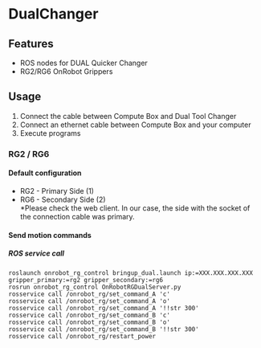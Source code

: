 # DualChanger

## Features

- ROS nodes for DUAL Quicker Changer  
- RG2/RG6 OnRobot Grippers 

## Usage

1. Connect the cable between Compute Box and Dual Tool Changer
2. Connect an ethernet cable between Compute Box and your computer
3. Execute programs

### RG2 / RG6
#### Default configuration  
- RG2 - Primary Side   (1)  
- RG6 - Secondary Side (2)  
*Please check the web client. In our case, the side with the socket of the connection cable was primary.

#### Send motion commands
##### ROS service call
```
roslaunch onrobot_rg_control bringup_dual.launch ip:=XXX.XXX.XXX.XXX gripper_primary:=rg2 gripper_secondary:=rg6
rosrun onrobot_rg_control OnRobotRGDualServer.py
rosservice call /onrobot_rg/set_command_A 'c'
rosservice call /onrobot_rg/set_command_A 'o'
rosservice call /onrobot_rg/set_command_A '!!str 300'
rosservice call /onrobot_rg/set_command_B 'c'
rosservice call /onrobot_rg/set_command_B 'o'
rosservice call /onrobot_rg/set_command_B '!!str 300'
rosservice call /onrobot_rg/restart_power
```

